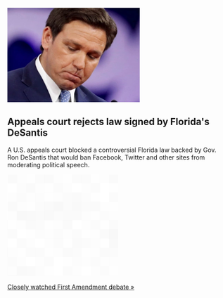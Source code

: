 
![Appeals court rejects law signed by Florida's DeSantis](./20220524115855.png)
## Appeals court rejects law signed by Florida's DeSantis

A U.S. appeals court blocked a controversial Florida law backed by Gov. Ron DeSantis that would ban Facebook, Twitter and other sites from moderating political speech.

![pic](../square_bg.png)

[Closely watched First Amendment debate »](https://www.yahoo.com/finance/news/11-th-circuit-ruling-on-florida-social-media-law-185214403.html)
